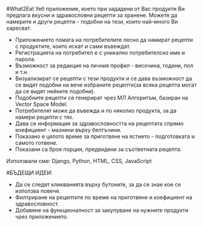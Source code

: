 #What2Eat
Уеб приложение, което при зададени от Вас продукти Ви предлага вкусни и здравословни рецепти за хранене. Можете да намерите и други рецепти - подобни на тези, които най-много Ви харесват.

 * Приложението помага на потребителите лесно да намират рецепти с продуктите, които искат и сами въвеждат. 
 * Регистрацията на потребител е с уникално потребителско име и парола.
 * Възможност за редакция на личния профил - височина, години, пол и т.н.
 * Визуализират се рецепти с тези продукти и се дава възможност да се видят подобни на вече избраните рецепти(за всяка рецепта могат да се видят нейните подобни).
 * Подобните рецепти се генерират чрез МЛ Алгоритъм, базиран на Vector Space Model.
 * Потребителят може да въвежда и по няколко продукта, за да намери рецепти с тях.
 * Дава се информация за здравословността на рецептата спрямо коефициент - мазнини върху белтъчини.
 * Показано е цялото време за приготвяне на ястието - подготовката и самото готвене.
 * Показани са броя порции, предвидени за съответната рецепта.
 
Използвали сме: Django, Python, HTML, CSS, JavaScript

#БЪДЕЩИ ИДЕИ:
 * Да се следят кликванията върху бутоните, за да се знае кое се използва повече.
 * Филтриране на рецептите по време на приготвяне и коефициент на здравословност.
 * Добавяне на функционалност за закупуване на нужните продукти чрез приложението.







